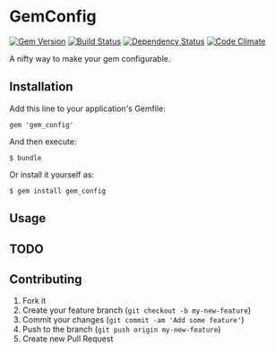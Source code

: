 # GemConfig

[![Gem Version](https://badge.fury.io/rb/gem_config.png)](http://badge.fury.io/rb/gem_config)
[![Build Status](https://secure.travis-ci.org/krautcomputing/gem_config.png)](http://travis-ci.org/krautcomputing/gem_config)
[![Dependency Status](https://gemnasium.com/krautcomputing/gem_config.png)](https://gemnasium.com/krautcomputing/gem_config)
[![Code Climate](https://codeclimate.com/github/krautcomputing/gem_config.png)](https://codeclimate.com/github/krautcomputing/gem_config)

A nifty way to make your gem configurable.

## Installation

Add this line to your application's Gemfile:

    gem 'gem_config'

And then execute:

    $ bundle

Or install it yourself as:

    $ gem install gem_config

## Usage

## TODO

## Contributing

1. Fork it
2. Create your feature branch (`git checkout -b my-new-feature`)
3. Commit your changes (`git commit -am 'Add some feature'`)
4. Push to the branch (`git push origin my-new-feature`)
5. Create new Pull Request
